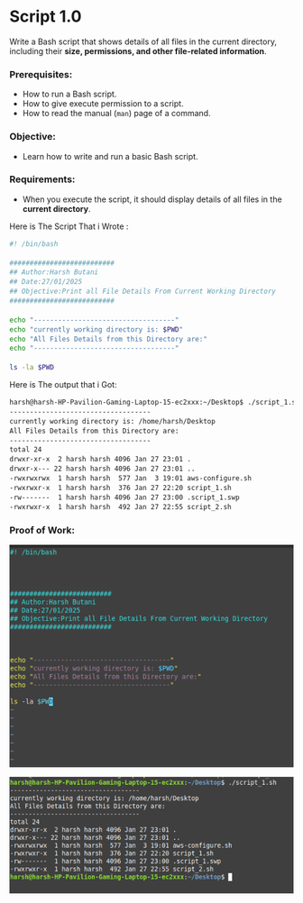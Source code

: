 # Script 1.0

Write a Bash script that shows details of all files in the current directory, including their **size, permissions, and other file-related information**.

### **Prerequisites:**

- How to run a Bash script.
- How to give execute permission to a script.
- How to read the manual (`man`) page of a command.

### **Objective:**

- Learn how to write and run a basic Bash script.

### **Requirements:**

- When you execute the script, it should display details of all files in the **current directory**.

Here is The Script That i Wrote :

```bash
#! /bin/bash

##########################
## Author:Harsh Butani
## Date:27/01/2025
## Objective:Print all File Details From Current Working Directory
##########################

echo "-----------------------------------"
echo "currently working directory is: $PWD"
echo "All Files Details from this Directory are:"
echo "-----------------------------------"

ls -la $PWD

```

Here is The output that i Got:

```bash
harsh@harsh-HP-Pavilion-Gaming-Laptop-15-ec2xxx:~/Desktop$ ./script_1.sh
-----------------------------------
currently working directory is: /home/harsh/Desktop
All Files Details from this Directory are:
-----------------------------------
total 24
drwxr-xr-x  2 harsh harsh 4096 Jan 27 23:01 .
drwxr-x--- 22 harsh harsh 4096 Jan 27 23:01 ..
-rwxrwxrwx  1 harsh harsh  577 Jan  3 19:01 aws-configure.sh
-rwxrwxr-x  1 harsh harsh  376 Jan 27 22:20 script_1.sh
-rw-------  1 harsh harsh 4096 Jan 27 23:00 .script_1.swp
-rwxrwxr-x  1 harsh harsh  492 Jan 27 22:55 script_2.sh

```

### Proof of Work:

![image.png](images/image1.1.png)

![image.png](images/image1.2.png)
